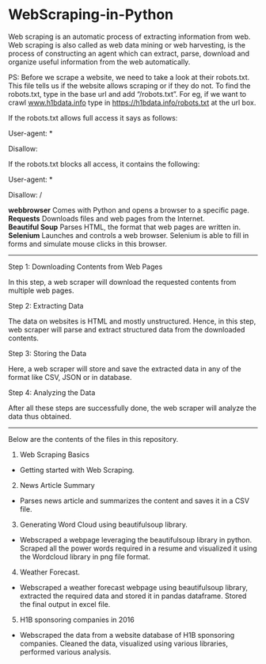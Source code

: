 # WebScraping-in-Python
Web scraping is an automatic process of extracting information from web. Web scraping is also called as web data mining or web harvesting, is the process of constructing an agent which can extract, parse, download and organize useful information from the web automatically. 

PS: Before we scrape a website, we need to take a look at their robots.txt. This file tells us if the website allows scraping or if they do not. To find the robots.txt, type in the base url and add “/robots.txt”. For eg, if we want to crawl www.h1bdata.info type in https://h1bdata.info/robots.txt at the url box.

If the robots.txt allows full access it says as follows:

User-agent: *

Disallow:

If the robots.txt blocks all access, it contains the following:

User-agent: *

Disallow: /

**webbrowser** Comes with Python and opens a browser to a specific page. <br>
**Requests** Downloads files and web pages from the Internet. <br>
**Beautiful Soup** Parses HTML, the format that web pages are written in.<br>
**Selenium** Launches and controls a web browser. Selenium is able to fill in forms and simulate mouse clicks in this browser.



********************************************************************************************************

Step 1: Downloading Contents from Web Pages 

In this step, a web scraper will download the requested contents from multiple web pages.

Step 2: Extracting Data

The data on websites is HTML and mostly unstructured. Hence, in this step, web scraper will parse and extract structured data from the downloaded contents.

Step 3: Storing the Data

Here, a web scraper will store and save the extracted data in any of the format like CSV, JSON or in database.

Step 4: Analyzing the Data

After all these steps are successfully done, the web scraper will analyze the data thus obtained.

********************************************************************************************************

 Below are the contents of the files in this repository.
1. Web Scraping Basics
- Getting started with Web Scraping.

2. News Article Summary
- Parses news article and summarizes the content and saves it in a CSV file.

3. Generating Word Cloud using beautifulsoup library.
- Webscraped a webpage leveraging the beautifulsoup library in python. Scraped all the power words required in a resume and visualized it using the Wordcloud library in png file format.

4. Weather Forecast.
- Webscraped a weather forecast webpage using beautifulsoup library, extracted the required data and stored it in pandas dataframe. Stored the final output in excel file.

5. H1B sponsoring companies in 2016
- Webscraped the data from a website database of H1B sponsoring companies. Cleaned the data, visualized using various libraries, performed various analysis.
